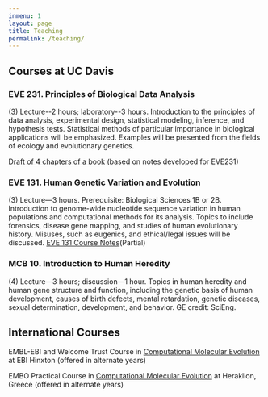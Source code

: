 ```yaml
---
inmenu: 1
layout: page
title: Teaching
permalink: /teaching/
---
```


## Courses at UC Davis

### EVE 231. Principles of Biological Data Analysis

(3) Lecture--2 hours; laboratory--3 hours.
Introduction to the principles of data analysis, experimental design,
statistical modeling, inference, and hypothesis tests. Statistical
methods of particular importance in biological applications will be
emphasized. Examples will be presented from the fields of ecology and
evolutionary genetics. 

[Draft of 4 chapters of a book](http://rannala.org/books/EVE231Notes.pdf "EVE 231 Notes") (based on notes developed for EVE231) 

### EVE 131. Human Genetic Variation and Evolution 

(3) Lecture—3 hours. Prerequisite: Biological Sciences 1B or
2B. Introduction to genome-wide nucleotide sequence variation in human
populations and computational methods for its analysis. Topics to
include forensics, disease gene mapping, and studies of human
evolutionary history. Misuses, such as eugenics, and ethical/legal
issues will be discussed. [EVE 131 Course Notes](http://rannala.org/books/EVE131CourseNotes.pdf "EVE 131 Course Notes")(Partial) 

### MCB 10. Introduction to Human Heredity 

(4) Lecture—3 hours; discussion—1 hour. Topics in human heredity and human gene
structure and function, including the genetic basis of human
development, causes of birth defects, mental retardation, genetic
diseases, sexual determination, development, and behavior. GE credit: SciEng.

## International Courses

EMBL-EBI and Welcome Trust Course in [Computational Molecular Evolution](https://www.ebi.ac.uk/training/events/2017/computational-molecular-evolution) at EBI Hinxton (offered in alternate years)

EMBO Practical Course in [Computational Molecular Evolution](http://events.embo.org/16-computational-evolution/) at Heraklion, Greece (offered in alternate years)